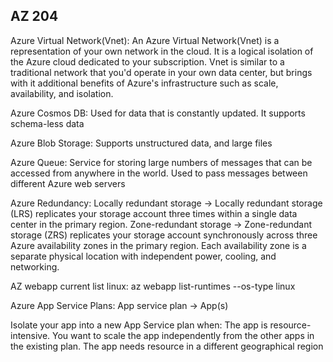 AZ 204
--------

Azure Virtual Network(Vnet): 
An Azure Virtual Network(Vnet) is a representation of your own network in the cloud. It is a logical isolation of the Azure cloud dedicated to your subscription. Vnet is similar to a traditional network that you'd operate in your own data center, but brings with it additional benefits of Azure's infrastructure such as scale, availability, and isolation. 


Azure Cosmos DB: 
Used for data that is constantly updated. It supports schema-less data 

Azure Blob Storage: 
Supports unstructured data, and large files 

Azure Queue: 
Service for storing large numbers of messages that can be accessed from anywhere in the world.  Used to pass messages between different Azure web servers 

Azure Redundancy:
Locally redundant storage -> Locally redundant storage (LRS) replicates your storage account three times within a single data center in the primary region.
Zone-redundant storage -> Zone-redundant storage (ZRS) replicates your storage account synchronously across three Azure availability zones in the primary region. Each availability zone is a separate physical location with independent power, cooling, and networking.

AZ webapp current list linux:
az webapp list-runtimes --os-type linux

Azure App Service Plans:
App service plan -> App(s)

Isolate your app into a new App Service plan when:
The app is resource-intensive.
You want to scale the app independently from the other apps in the existing plan.
The app needs resource in a different geographical region


